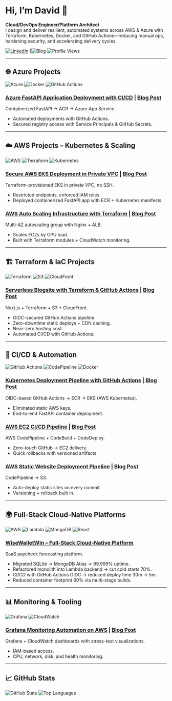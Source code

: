 # Hi, I’m David 👋
**Cloud/DevOps Engineer/Platform Architect**  
I design and deliver resilient, automated systems across AWS & Azure with Terraform, Kubernetes, Docker, and GitHub Actions—reducing manual ops, hardening security, and accelerating delivery cycles.

[![LinkedIn](https://img.shields.io/badge/LinkedIn-david-blue?logo=linkedin)](https://www.linkedin.com/in/dhayv/)
[![Blog](https://dev.to/dhayv)
![Profile Views](https://komarev.com/ghpvc/?username=dhayv)

---

## 🌐 Azure Projects  
![Azure](https://img.shields.io/badge/Azure-0078D4?logo=microsoftazure&logoColor=white) 
![Docker](https://img.shields.io/badge/Docker-2496ED?logo=docker&logoColor=white) 
![GitHub Actions](https://img.shields.io/badge/GitHub_Actions-2088FF?logo=githubactions&logoColor=white)

### [Azure FastAPI Application Deployment with CI/CD](https://github.com/dhayv/azure-cicd) | [Blog Post](https://dev.to/dhayv/how-to-deploy-a-fastapi-app-to-azure-with-docker-acr-and-github-actions-30bk)  
Containerized FastAPI → ACR → Azure App Service.  
- Automated deployments with GitHub Actions.  
- Secured registry access with Service Principals & GitHub Secrets.  

---

## ☁️ AWS Projects – Kubernetes & Scaling  
![AWS](https://img.shields.io/badge/AWS-232F3E?logo=amazonaws&logoColor=white) 
![Terraform](https://img.shields.io/badge/Terraform-844FBA?logo=terraform&logoColor=white) 
![Kubernetes](https://img.shields.io/badge/Kubernetes-326CE5?logo=kubernetes&logoColor=white)

### [Secure AWS EKS Deployment in Private VPC](https://github.com/dhayv/aws-kubernetes-deploy) | [Blog Post](https://dev.to/dhayv/managing-kubernetes-in-a-private-aws-vpc-a-secure-and-automated-approach-4n4c)  
Terraform-provisioned EKS in private VPC, no SSH.  
- Restricted endpoints, enforced IAM roles.  
- Deployed containerized FastAPI app with ECR + Kubernetes manifests.  

### [AWS Auto Scaling Infrastructure with Terraform](https://github.com/dhayv/autoscaling-group) | [Blog Post](https://dev.to/dhayv/from-502-to-200-building-a-auto-scaling-infrastructure-with-terraform-26dn)  
Multi-AZ autoscaling group with Nginx + ALB.  
- Scales EC2s by CPU load.  
- Built with Terraform modules + CloudWatch monitoring.  

---

## 🏗 Terraform & IaC Projects  
![Terraform](https://img.shields.io/badge/Terraform-844FBA?logo=terraform&logoColor=white) 
![S3](https://img.shields.io/badge/AWS_S3-569A31?logo=amazons3&logoColor=white) 
![CloudFront](https://img.shields.io/badge/CloudFront-8C4FFF?logo=amazonaws&logoColor=white)

### [Serverless Blogsite with Terraform & GitHub Actions](https://github.com/dhayv/blogsite) | [Blog Post](https://dev.to/dhayv/building-a-cloud-native-blog-platform-with-terraform-11km)  
Next.js + Terraform + S3 + CloudFront.  
- OIDC-secured GitHub Actions pipeline.  
- Zero-downtime static deploys + CDN caching.  
- Near-zero hosting cost.  
- Automated CI/CD with GitHub Actions.  

---

## 🔄 CI/CD & Automation  
![GitHub Actions](https://img.shields.io/badge/GitHub_Actions-2088FF?logo=githubactions&logoColor=white) 
![CodePipeline](https://img.shields.io/badge/AWS_CodePipeline-FF9900?logo=amazonaws&logoColor=white) 
![Docker](https://img.shields.io/badge/Docker-2496ED?logo=docker&logoColor=white)

### [Kubernetes Deployment Pipeline with GitHub Actions](https://github.com/dhayv/kubectl-blog) | [Blog Post](https://dev.to/dhayv/build-a-secure-cicd-pipeline-for-amazon-eks-using-github-actions-and-aws-oidc-3b0m)  
OIDC-based GitHub Actions → ECR → EKS (AWS Kubernetes).  
- Eliminated static AWS keys.  
- End-to-end FastAPI container deployment.  

### [AWS EC2 CI/CD Pipeline](https://github.com/dhayv/ec2-deploy) | [Blog Post](https://dev.to/dhayv/building-a-cloud-native-blog-platform-with-terraform-11km)  
AWS CodePipeline + CodeBuild + CodeDeploy.  
- Zero-touch GitHub → EC2 delivery.  
- Quick rollbacks with versioned artifacts.  

### [AWS Static Website Deployment Pipeline](https://github.com/dhayv/auto-deploy) | [Blog Post](https://dev.to/dhayv/building-a-cloud-native-blog-platform-with-terraform-11km)  
CodePipeline → S3.  
- Auto-deploy static sites on every commit.  
- Versioning + rollback built in.  

---

## 🌍 Full-Stack Cloud-Native Platforms  
![AWS](https://img.shields.io/badge/AWS-232F3E?logo=amazonaws&logoColor=white) 
![Lambda](https://img.shields.io/badge/AWS_Lambda-FF9900?logo=awslambda&logoColor=white) 
![MongoDB](https://img.shields.io/badge/MongoDB-47A248?logo=mongodb&logoColor=white) 
![React](https://img.shields.io/badge/React-20232A?logo=react&logoColor=61DAFB)

### [WiseWalletWin – Full-Stack Cloud-Native Platform](https://github.com/dhayv/WiseWalletWin)   
SaaS paycheck forecasting platform.  
- Migrated SQLite → MongoDB Atlas → 99.999% uptime.  
- Refactored monolith into Lambda backend → cut cold starts 70%.  
- CI/CD with GitHub Actions OIDC → reduced deploy time 30m → 5m.  
- Reduced container footprint 60% via multi-stage builds.  

---

## 📊 Monitoring & Tooling  
![Grafana](https://img.shields.io/badge/Grafana-F46800?logo=grafana&logoColor=white) 
![CloudWatch](https://img.shields.io/badge/AWS_CloudWatch-FF4F8B?logo=amazonaws&logoColor=white)

### [Grafana Monitoring Automation on AWS](https://github.com/dhayv/Grafana-scripts) | [Blog Post](https://dev.to/dhayv/deploying-grafana-on-an-aws-ec2-instance2025-3li8)  
Grafana + CloudWatch dashboards with stress-test visualizations.  
- IAM-based access.  
- CPU, network, disk, and health monitoring.  



---

## 📈 GitHub Stats
![GitHub Stats](https://github-readme-stats.vercel.app/api?username=dhayv&show_icons=true)
![Top Languages](https://github-readme-stats.vercel.app/api/top-langs/?username=dhayv&layout=compact)
